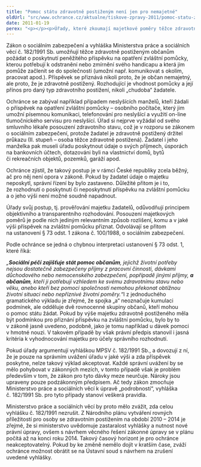 ```yaml
---
title: "Pomoc státu zdravotně postiženým není jen pro nemajetné"
oldUrl: "src/www.ochrance.cz/aktualne/tiskove-zpravy-2011/pomoc-statu-zdravotne-postizenym-neni-jen-pro-nemajetne"
date: 2011-01-19
perex: "<p></p><p>Úřady, které zkoumají majetkové poměry těžce zdravotně postižených žádajících o příspěvek na opatření zvláštní pomůcky, porušují zákon. Ten podobný postup neumožňuje, a to ani za předpokladu, že by žadatel podepsal souhlas se zjišťováním, shromažďováním a uchováváním takto citlivých osobních údajů v rámci správního řízení.</p>"
---
```


<!-- imported from the old website -->

<p>Zákon o sociálním zabezpečení a vyhláška Ministerstva práce a sociálních věcí č. 182/1991 Sb. umožňují těžce zdravotně postiženým občanům požádat o poskytnutí peněžitého příspěvku na opatření zvláštní pomůcky, kterou potřebují k odstranění nebo zmírnění svého handicapu a která jim pomůže začlenit se do společnosti (umožní např. komunikovat s okolím, pracovat apod.). Příspěvek se přiznává nikoli proto, že je občan nemajetný, ale proto, že je zdravotně postižený. Rozhodující je vhodnost pomůcky a její přínos pro daný typ zdravotního postižení, nikoli „chudoba“ žadatele.</p><p>Ochránce se zabýval například případem neslyšících manželů, kteří žádali o příspěvek na opatření zvláštní pomůcky – osobního počítače, který jim umožní písemnou komunikaci, telefonování pro neslyšící a využití on-line tlumočnického servisu pro neslyšící. Úřad si nejprve vyžádal od svého smluvního lékaře posouzení zdravotního stavu, což je v rozporu se zákonem o sociálním zabezpečení, protože žadatel je zdravotně postižený držitel průkazu (II. stupeň – osoba těžce zdravotně postižená). Žadatel i jeho manželka pak museli úřadu poskytnout údaje o svých příjmech, úsporách na bankovních účtech, dotazováni byli na vlastnictví domů, bytů či rekreačních objektů, pozemků, garáží apod.</p><p>Ochránce zjistil, že takový postup je v rámci České republiky zcela běžný, ač pro něj není opora v zákoně. Pokud by žadatel údaje o majetku neposkytl, správní řízení by bylo zastaveno. Důležité přitom je i to, že rozhodnutí o poskytnutí či neposkytnutí příspěvku na zvláštní pomůcku a o jeho výši není možné soudně napadnout.</p><p>Úřady svůj postup, tj. prověřování majetku žadatelů, odůvodňují principem objektivního a transparentního rozhodování. Posouzení majetkových poměrů je podle nich jediným relevantním způsob rozlišení, komu a v jaké výši příspěvek na zvláštní pomůcku přiznat. Odvolávají se přitom na ustanovení § 73 odst. 1 zákona č. 100/1988, o sociálním zabezpečení. </p><p>Podle ochránce se jedná o chybnou interpretaci ustanovení § 73 odst. 1, které říká:</p><p><i>„</i><b><i>Sociální péčí zajišťuje stát pomoc občanům</i></b><i>, jejichž životní potřeby nejsou dostatečně zabezpečeny příjmy z pracovní činnosti, dávkami důchodového nebo nemocenského zabezpečení, popřípadě jinými příjmy, </i><b><i>a občanům</i></b><i>, kteří ji potřebují vzhledem ke svému zdravotnímu stavu nebo věku, anebo kteří bez pomoci společnosti nemohou překonat obtížnou životní situaci nebo nepříznivé životní poměry.“</i>I z jednoduchého gramatického výkladu je zřejmé, že spojka „a“ neoznačuje kumulaci podmínek, ale odděluje dvě rovnocenné skupiny občanů, kteří mohou o pomoc státu žádat. Pokud by výše majetku zdravotně postiženého měla být podmínkou pro přiznání příspěvku na zvláštní pomůcku, bylo by to v zákoně jasně uvedeno, podobně, jako je tomu například u dávek pomoci v hmotné nouzi. V takovém případě by však právní předpis stanovil i jasná kritéria k vyhodnocování majetku pro účely správního rozhodnutí.  </p><p></p><p>Pokud úřady argumentují vyhláškou MPSV č. 182/1991 Sb., a dovozují z ní, že je pouze na správním uvážení úřadu v jaké výši a zda příspěvek poskytne, nelze takový výklad akceptovat. Každé správní uvážení by se mělo pohybovat v zákonných mezích, v tomto případě však je problém především v tom, že zákon pro tyto dávky meze neurčuje. Nároky jsou upraveny pouze podzákonným předpisem. Ač tedy zákon zmocňuje Ministerstvo práce a sociálních věcí k úpravě „podrobností“, vyhláška č. 182/1991 Sb. pro tyto případy stanoví veškerá pravidla.</p><p>Ministerstvo práce a sociálních věcí by proto mělo zvážit, zda celou vyhlášku č. 182/1991 nezrušit. Z Národního plánu vytváření rovných příležitostí pro osoby se zdravotním postižením na období 2010 – 2014 je zřejmé, že si ministerstvo uvědomuje zastaralost vyhlášky a nutnost nové právní úpravy, ovšem s návrhem věcného řešení zákonné úpravy se v plánu počítá až na konci roku 2014. Takový časový horizont je pro ochránce neakceptovatelný. Pokud by ke změně nemělo dojít v kratším čase, zváží ochránce možnost obrátit se na Ústavní soud s návrhem na zrušení uvedené vyhlášky.</p>
